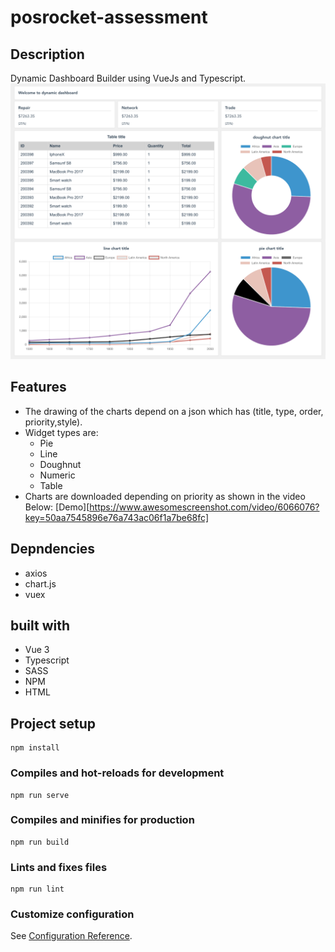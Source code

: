 # posrocket-assessment

## Description
Dynamic Dashboard Builder using VueJs and Typescript.
![Dashboard](./screenshots/screenshot1.png)

## Features
- The drawing of the charts depend on a json which has (title, type, order, priority,style).
- Widget types are:
    - Pie
    - Line
    - Doughnut
    - Numeric
    - Table
- Charts are downloaded depending on priority as shown in the video Below:
[Demo][https://www.awesomescreenshot.com/video/6066076?key=50aa7545896e76a743ac06f1a7be68fc]

## Depndencies
- axios
- chart.js
- vuex

## built with
- Vue 3
- Typescript
- SASS
- NPM
- HTML

## Project setup
```
npm install
```

### Compiles and hot-reloads for development
```
npm run serve
```

### Compiles and minifies for production
```
npm run build
```

### Lints and fixes files
```
npm run lint
```

### Customize configuration
See [Configuration Reference](https://cli.vuejs.org/config/).
